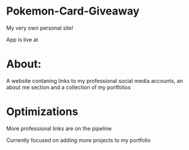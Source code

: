 # Pokemon-Card-Giveaway
<p> My very own personal site!  </p>
App is live at 

<h1>About:</h1>
<p>A website contaning links to my professional social media accounts, an about me section and a collection of my portfolios</p>

<h1>Optimizations</h1>
<p>More professional links are on the pipeline</p>
<p>Currently focused on adding more projects to my portfolio</p>
